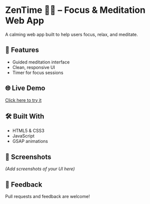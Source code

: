 # ZenTime 🧘‍♀️ – Focus & Meditation Web App

A calming web app built to help users focus, relax, and meditate.

## 🚀 Features
- Guided meditation interface
- Clean, responsive UI
- Timer for focus sessions

## 🌐 Live Demo
[Click here to try it](https://thr-nightstar-r.github.io/ZenTime--Focus---meditation-web-app-/)

## 🛠️ Built With
- HTML5 & CSS3
- JavaScript
- GSAP animations

## 📸 Screenshots
*(Add screenshots of your UI here)*

## 📩 Feedback
Pull requests and feedback are welcome!
